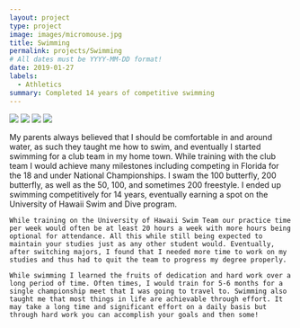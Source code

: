 ```yaml
---
layout: project
type: project
image: images/micromouse.jpg
title: Swimming
permalink: projects/Swimming
# All dates must be YYYY-MM-DD format!
date: 2019-01-27
labels:
  - Athletics
summary: Completed 14 years of competitive swimming
---
```


<div class="ui small rounded images">
  <img class="ui image" src="../images/micromouse-robot.png">
  <img class="ui image" src="../images/micromouse-robot-2.jpg">
  <img class="ui image" src="../images/micromouse.jpg">
  <img class="ui image" src="../images/micromouse-circuit.png">
</div>


My parents always believed that I should be comfortable in and around water, as such they taught me how to swim, and eventually I started swimming for a club team in my home town. While training with the club team I would achieve many milestones including competing in Florida for the 18 and under National Championships. I swam the 100 butterfly, 200 butterfly, as well as the 50, 100, and sometimes 200 freestyle. I ended up swimming competitively for 14 years, eventually earning a spot on the University of Hawaii Swim and Dive program.

	While training on the University of Hawaii Swim Team our practice time per week would often be at least 20 hours a week with more hours being optional for attendance. All this while still being expected to maintain your studies just as any other student would. Eventually, after switching majors, I found that I needed more time to work on my studies and thus had to quit the team to progress my degree properly.
  
	While swimming I learned the fruits of dedication and hard work over a long period of time. Often times, I would train for 5-6 months for a single championship meet that I was going to travel to. Swimming also taught me that most things in life are achievable through effort. It may take a long time and significant effort on a daily basis but through hard work you can accomplish your goals and then some!

